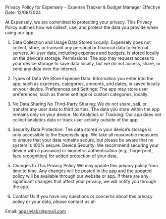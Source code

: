 Privacy Policy for Expensely - Expense Tracker & Budget Manager
Effective Date: 12/08/2024

At Expensely, we are committed to protecting your privacy. This Privacy Policy outlines how we collect, use, and protect the data you provide when using our app.

1. Data Collection and Usage
Data Stored Locally: Expensely does not collect, store, or transmit any personal or financial data to external servers. All user data, including expenses and budgets, is stored locally on the device’s storage.
Permissions: The app may request access to your device storage to save data locally, but we do not access, share, or send any data over the internet.
2. Types of Data We Store
Expense Data: Information you enter into the app, such as expenses, categories, amounts, and dates, is saved locally on your device.
Preferences and Settings: The app may store user preferences, such as theme settings or custom categories, locally.
3. No Data Sharing
No Third-Party Sharing: We do not share, sell, or transfer any user data to third parties. The data you store within the app remains only on your device.
No Analytics or Tracking: Our app does not collect analytics data or track user activity outside of the app.
4. Security
Data Protection: The data stored in your device’s storage is only accessible to the Expensely app. We take all reasonable measures to ensure that your data remains secure, but please be aware that no system is 100% secure.
Device Security: We recommend securing your device with a password or biometric authentication (e.g., fingerprint, face recognition) for added protection of your data.
5. Changes to This Privacy Policy
We may update this privacy policy from time to time. Any changes will be posted in the app and the updated policy will be available through our website or app. If there are any significant changes that affect your privacy, we will notify you through the app.

6. Contact Us
If you have any questions or concerns about this privacy policy or your data, please contact us at:

Email: appslylabs@gmail.com
